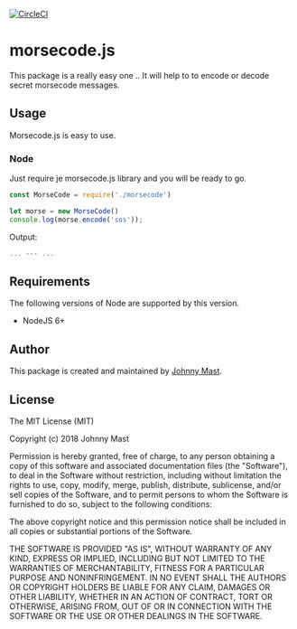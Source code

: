 [![CircleCI](https://circleci.com/gh/johnnymast/morsecode.js.svg?style=svg)](https://circleci.com/gh/johnnymast/morsecode.js)

# morsecode.js

This package is a really easy one .. It will help to to encode or decode secret morsecode messages.

## Usage

Morsecode.js is easy to use.

### Node

Just require je morsecode.js library and you will be ready to go.

```javascript
const MorseCode = require('./morsecode')

let morse = new MorseCode()
console.log(morse.encode('sos'));
```

Output: 

```javascript
... --- ...
```

## Requirements

The following versions of Node are supported by this version.

+ NodeJS 6+

## Author

This package is created and maintained by [Johnny Mast](https://github.com/johnnymast).

## License

The MIT License (MIT)

Copyright (c) 2018 Johnny Mast

Permission is hereby granted, free of charge, to any person obtaining a copy
of this software and associated documentation files (the "Software"), to deal
in the Software without restriction, including without limitation the rights
to use, copy, modify, merge, publish, distribute, sublicense, and/or sell
copies of the Software, and to permit persons to whom the Software is
furnished to do so, subject to the following conditions:

The above copyright notice and this permission notice shall be included in all
copies or substantial portions of the Software.

THE SOFTWARE IS PROVIDED "AS IS", WITHOUT WARRANTY OF ANY KIND, EXPRESS OR
IMPLIED, INCLUDING BUT NOT LIMITED TO THE WARRANTIES OF MERCHANTABILITY,
FITNESS FOR A PARTICULAR PURPOSE AND NONINFRINGEMENT. IN NO EVENT SHALL THE
AUTHORS OR COPYRIGHT HOLDERS BE LIABLE FOR ANY CLAIM, DAMAGES OR OTHER
LIABILITY, WHETHER IN AN ACTION OF CONTRACT, TORT OR OTHERWISE, ARISING FROM,
OUT OF OR IN CONNECTION WITH THE SOFTWARE OR THE USE OR OTHER DEALINGS IN THE
SOFTWARE.
